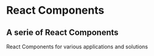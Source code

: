 # React Components

## A serie of React Components

React Components for various applications and solutions